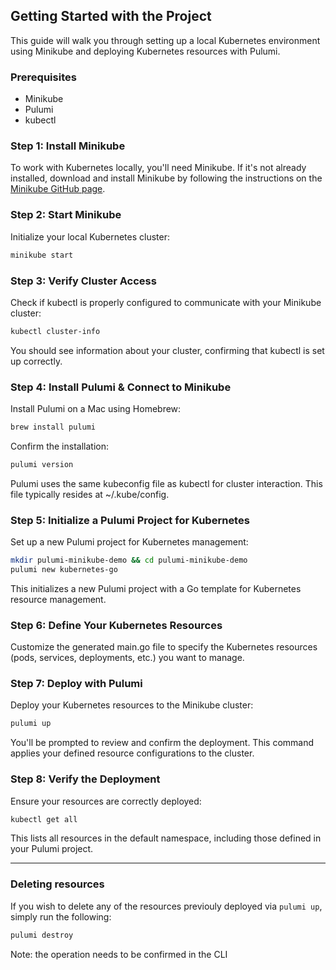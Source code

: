 ## Getting Started with the Project

This guide will walk you through setting up a local Kubernetes environment using Minikube and deploying Kubernetes resources with Pulumi.

### Prerequisites
- Minikube
- Pulumi
- kubectl

### **Step 1: Install Minikube**
To work with Kubernetes locally, you'll need Minikube. If it's not already installed, download and install Minikube by following the instructions on the [Minikube GitHub page](https://github.com/kubernetes/minikube).

### **Step 2: Start Minikube**
Initialize your local Kubernetes cluster:

```bash
minikube start
```
### **Step 3: Verify Cluster Access**
Check if kubectl is properly configured to communicate with your Minikube cluster:

```bash
kubectl cluster-info
```

You should see information about your cluster, confirming that kubectl is set up correctly.

### **Step 4: Install Pulumi & Connect to Minikube**
Install Pulumi on a Mac using Homebrew:

```bash
brew install pulumi
```

Confirm the installation:

```bash
pulumi version
```

Pulumi uses the same kubeconfig file as kubectl for cluster interaction. This file typically resides at ~/.kube/config.

### **Step 5: Initialize a Pulumi Project for Kubernetes**
Set up a new Pulumi project for Kubernetes management:

```bash
mkdir pulumi-minikube-demo && cd pulumi-minikube-demo
pulumi new kubernetes-go
```

This initializes a new Pulumi project with a Go template for Kubernetes resource management.

### **Step 6: Define Your Kubernetes Resources**
Customize the generated main.go file to specify the Kubernetes resources (pods, services, deployments, etc.) you want to manage.

### **Step 7: Deploy with Pulumi**
Deploy your Kubernetes resources to the Minikube cluster:

```bash
pulumi up
```

You'll be prompted to review and confirm the deployment. This command applies your defined resource configurations to the cluster.

### **Step 8: Verify the Deployment**
Ensure your resources are correctly deployed:

```bash
kubectl get all
```

This lists all resources in the default namespace, including those defined in your Pulumi project.

---

### Deleting resources
If you wish to delete any of the resources previouly deployed via `pulumi up`, simply run the following:

```bash
pulumi destroy
```
Note: the operation needs to be confirmed in the CLI